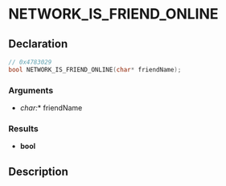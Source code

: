 # NETWORK_IS_FRIEND_ONLINE

## Declaration
```cpp
// 0x4783029
bool NETWORK_IS_FRIEND_ONLINE(char* friendName);
```

### Arguments
- **char*:** friendName

### Results
- **bool**

## Description
